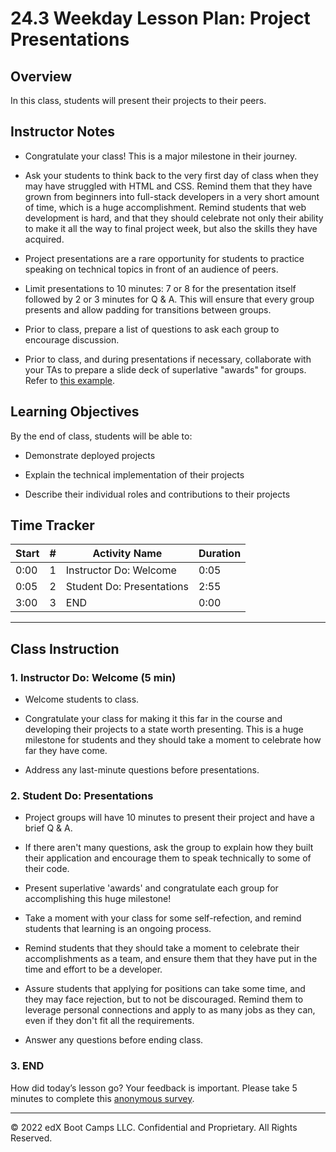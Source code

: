 # 24.3 Weekday Lesson Plan: Project Presentations

## Overview

In this class, students will present their projects to their peers.

## Instructor Notes

* Congratulate your class! This is a major milestone in their journey.

* Ask your students to think back to the very first day of class when they may have struggled with HTML and CSS. Remind them that they have grown from beginners into full-stack developers in a very short amount of time, which is a huge accomplishment. Remind students that web development is hard, and that they should celebrate not only their ability to make it all the way to final project week, but also the skills they have acquired.

* Project presentations are a rare opportunity for students to practice speaking on technical topics in front of an audience of peers.

* Limit presentations to 10 minutes: 7 or 8 for the presentation itself followed by 2 or 3 minutes for Q & A. This will ensure that every group presents and allow padding for transitions between groups.

* Prior to class, prepare a list of questions to ask each group to encourage discussion.

* Prior to class, and during presentations if necessary, collaborate with your TAs to prepare a slide deck of superlative "awards" for groups. Refer to [this example](https://docs.google.com/presentation/d/1Tca5VT_S13ioFUO-pewh_g9dJaBQ9prg-vsRwMjyDXU/edit?usp=sharing).

## Learning Objectives

By the end of class, students will be able to:

* Demonstrate deployed projects

* Explain the technical implementation of their projects

* Describe their individual roles and contributions to their projects

## Time Tracker

| Start   | #   | Activity Name                       | Duration |
| ------- | --- | ----------------------------------- | -------- |
| 0:00    | 1   | Instructor Do: Welcome              | 0:05     |
| 0:05    | 2   | Student Do: Presentations           | 2:55     |
| 3:00    | 3   | END                                 | 0:00     |

---

## Class Instruction

### 1. Instructor Do: Welcome (5 min)

* Welcome students to class.

* Congratulate your class for making it this far in the course and developing their projects to a state worth presenting. This is a huge milestone for students and they should take a moment to celebrate how far they have come.

* Address any last-minute questions before presentations.

### 2. Student Do: Presentations

* Project groups will have 10 minutes to present their project and have a brief Q & A.

* If there aren't many questions, ask the group to explain how they built their application and encourage them to speak technically to some of their code.

* Present superlative 'awards' and congratulate each group for accomplishing this huge milestone!

* Take a moment with your class for some self-refection, and remind students that learning is an ongoing process.

* Remind students that they should take a moment to celebrate their accomplishments as a team, and ensure them that they have put in the time and effort to be a developer.

* Assure students that applying for positions can take some time, and they may face rejection, but to not be discouraged. Remind them to leverage personal connections and apply to as many jobs as they can, even if they don't fit all the requirements.

* Answer any questions before ending class.

### 3. END

How did today’s lesson go? Your feedback is important. Please take 5 minutes to complete this [anonymous survey](https://forms.gle/RfcVyXiMmZQut6aJ6).

---
© 2022 edX Boot Camps LLC. Confidential and Proprietary. All Rights Reserved.

